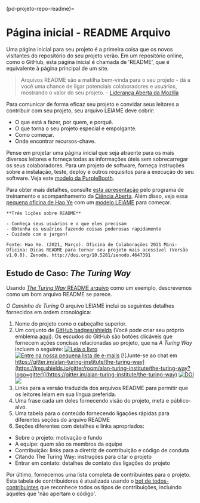 (pd-projeto-repo-readme)=
# Página inicial - README Arquivo

Uma página inicial para seu projeto é a primeira coisa que os novos visitantes do repositório do seu projeto verão. Em um repositório online, como o GitHub, esta página inicial é chamada de 'README', que é equivalente à página principal de um site.

> Arquivos README são a matilha bem-vinda para o seu projeto - dá a você uma chance de ligar potenciais colaboradores e usuários, mostrando o valor do seu projeto. - [Liderança Aberta da Mozilla](https://mozilla.github.io/open-leadership-training-series/articles/opening-your-project/write-a-great-project-readme/)

Para comunicar de forma eficaz seu projeto e convidar seus leitores a contribuir com seu projeto, seu arquivo LEIAME deve cobrir:
* O que está a fazer, por quem, e porquê.
* O que torna o seu projeto especial e empolgante.
* Como começar.
* Onde encontrar recursos-chave.

Pense em projetar uma página inicial que seja atraente para os mais diversos leitores e forneça todas as informações úteis sem sobrecarregar os seus colaboradores. Para um projeto de software, forneça instruções sobre a instalação, teste, deploy e outros requisitos para a execução do seu software. Veja este [modelo da PurpleBooth](https://github.com/PurpleBooth/a-good-readme-template).

Para obter mais detalhes, consulte [esta apresentação](https://docs.google.com/presentation/d/e/2PACX-1vTvwtT3GddLaDr8J4ZEf8TkufiN_Wn1Kgv2xu6YSH8hgocb6LJ_WB82OzfcPeJ0b09_xyMOMSft7-Gq/pub?start=false&loop=false&delayms=3000) pelo programa de treinamento e acompanhamento da [Ciência Aberta](https://openlifesci.org/). Além disso, veja essa [pequena oficina de Hao Ye](https://ha0ye.github.io/CW21-README-tips/) com um [modelo LEIAME](https://ha0ye.github.io/CW21-README-tips/template_README.html) para começar.

```{note}
**Três lições sobre README**

- Conheça seus usuários e o que eles precisam
- Obtenha os usuários fazendo coisas poderosas rapidamente
- Cuidado com o jargon!

Fonte: Hao Ye. (2021, Março). Oficina de Colaborações 2021 Mini-Oficina: Dicas README para tornar seu projeto mais acessível (Versão v1.0.0). Zenodo. http://doi.org/10.5281/zenodo.4647391
```

## Estudo de Caso: _The Turing Way_

Usando [_The Turing Way_ README arquivo](https://github.com/alan-turing-institute/the-turing-way/blob/main/README.md) como um exemplo, descrevemos como um bom arquivo README se parece.

_O Caminho de Turing_ O arquivo LEIAME inclui os seguintes detalhes fornecidos em ordem cronológica:
1. Nome do projeto como o cabeçalho superior.
2. Um conjunto de [GitHub badges/shields](https://github.com/badges/shields) (Você pode criar seu próprio emblema [aqui](https://shields.io/)). Os escudos do GitHub são botões clicáveis que fornecem ações concisas relacionadas ao projeto, que na _A Turing Way_ incluem o seguinte: [![Leia o livro](https://img.shields.io/badge/read-the%20book-blue.svg)](https://pt_BR.netlify.com) [![Entre na nossa pequena lista de e-mails](https://img.shields.io/badge/receive-our%20newsletter%20❤%EF%B8%8F-blueviolet.svg)](https://tinyletter.com/TuringWay) [![Junte-se ao chat em https://gitter.im/alan-turing-institute/the-turing-way](https://img.shields.io/gitter/room/alan-turing-institute/the-turing-way?logo=gitter)](https://gitter.im/alan-turing-institute/the-turing-way) [![DOI](https://zenodo.org/badge/DOI/10.5281/zenodo.3233853.svg)](https://doi.org/10.5281/zenodo.3233853) [![](https://img.shields.io/static/v1?label=TuringWay&message=I%20want%20to%20contribute!&color=yellow&logo=data%3Aimage%2Fpng%3Bbase64%2CiVBORw0KGgoAAAANSUhEUgAAABAAAAAQCAYAAAAf8%2F9hAAACYklEQVQ4jXXTy09TQRTH8f5VPhI1xoVxYURNAFcmRleaGDdGXQlKAYkLUARNfICoScGKpTyE3t5bkKD2AUQepUXB0gcgLTalD9rema8LKRVrT3I2k%2Fl95kwyY6BMfQiFqHaoVDlUBoJBZJl9hn8XRsIhqh0abd55tnWdrBA8WfBSpakMhUqhXUCJhKl2aLR65%2FEtLeGc%2BYoy5aHf46bX7cThctK%2BAw2HQkVAW41wzqHRMjNNRteR%2BQzGjg5udZtQ47FiO50gdLZ1nVbvPNUOFSUSxnB4sJ%2F0TjCTTjHk%2BoJl%2BRtqPEaL6zMH79Rw0dyDVVURqRgyn0EkN8jkshwZGsBQodgQyQ2kyDPsce859drjdqLRKE0D%2FZhHR5F6DpHc2B3%2FjF3BcFqxARIpBXXmt9ii67vAYDhIr8fNx0UfE3OzzC0sIHIpxNYqSPEHqFBsiFQMkU3h8vs5%2FvABTeNje6BCj%2FxcwzLlIZHYROq5v4EoIr2JyCbJ57Kobjd3u7o41v4I68pyCfTGrhSvUKHYAJD5bcTWGjKbJJdO4A8E6JyexP4rWgK8Vkb2AjK7hcxnmZybxfF9kff%2BhZJQofvXwhg7O4vAfU2l79ME79xOrjY3c9ZYVzZs8nvZf6%2BRQCRCTgiODg1iCK6vc6WtjZM1tzlRW8sNa99%2Fx64fH%2BNAQz0un49nfh%2BVmspAcKX4lKWUbMbjXOg2cf3Vy%2BLIoRWqekxc7nhB6%2FQ0lZqKJRBAyjKfKZFIcKixgVPPn3LTamFfUyPne7qp1Oz0Bn4g5d7vVAIUamJ2FqPZzCW7gvlHabBQvwE2XnlAiFRrOwAAAABJRU5ErkJggg%3D%3D)](https://github.com/alan-turing-institute/the-turing-way/blob/main/CONTRIBUTING.md)
3. Links para a versão traduzida dos arquivos README para permitir que os leitores leiam em sua língua preferida.
4. Uma frase cada um deles fornecendo visão do projeto, meta e público-alvo.
5. Uma tabela para o conteúdo fornecendo ligações rápidas para diferentes seções do arquivo README
6. Seções diferentes com detalhes e links apropriados:
  - Sobre o projeto: motivação e fundo
  - A equipe: quem são os membros da equipe
  - Contribuição: links para a diretriz de contribuição e código de conduta
  - Citando The Turing Way: instruções para citar o projeto
  - Entrar em contato: detalhes de contato das ligações do projeto

Por último, fornecemos uma lista completa de contribuintes para o projeto. Esta tabela de contribuidores é atualizada usando o [bot de todos-contribuintes](https://allcontributors.org) que reconhece todos os tipos de contribuições, incluindo aqueles que 'não apertam o código'.
